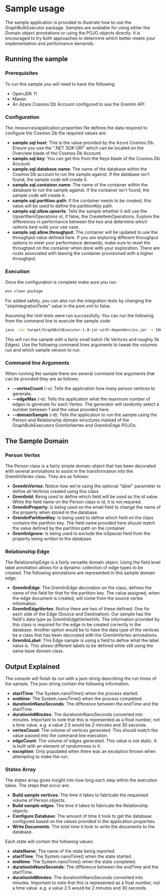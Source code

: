# Sample usage

The sample application is provided to illustrate how to use the GraphBulkExecutor package. Samples are available for using either the Domain object annotations or using the POJO objects directly. It is encouraged to try both approaches to determine which better meets your implementation and performance demands.

## Running the sample

### Prerequisites

To run this sample you will need to have the following:

* OpenJDK 11
* Maven
* An Azure Cosmos Db Account configured to use the Gremlin API

### Configuration

The /resources/application.properties file defines the data required to configure the Cosmos Db the required values are:

* **sample.sql.host**: This is the value provided by the Azure Cosmos Db. Ensure you use the ".NET SDK URI" which can be located on the Overview blade of the Cosmos Db Account.
* **sample.sql.key**: You can get this from the Keys blade of the Cosmos Db Account.
* **sample.sql.database.name**: The name of the database within the Cosmos Db account to run the sample against. If the database isn't found, the sample code will create it.
* **sample.sql.container.name**: The name of the container within the database to run the sample against. If the container isn't found, the sample code will create it.
* **sample.sql.partition.path**: If the container needs to be created, this value will be used to define the partitionKey path.
* **sample.sql.allow.upserts**: Tells the sample whether it will use the UpsertItemOperations or, if false, the CreateItemOperations. Explore the differences in performance between the two and determine which options best suits your use case.
* **sample.sql.allow.throughput**: The container will be updated to use the throughput value defined here. If you are exploring different throughput options to meet your performance demands, make sure to reset the throughput on the container when done with your exploration. There are costs associated with leaving the container provisioned with a higher throughput.

### Execution

Once the configuration is complete make sure you run:

```bash
mvn clean package 
```

For added safety, you can also run the integration tests by changing the "skipIntegrationTests" value in the pom.xml to false.

Assuming the Unit tests were run successfully. You can run the following from the command line to execute the sample code:

```bash
java -jar target/GraphBulkExecutor-1.0-jar-with-dependencies.jar -v 1000 -e 10 -d
```

This will run the sample with a fairly small batch (1k Vertices and roughly 5k Edges). Use the following command lines arguments to tweak the volumes run and which sample version to run.

### Command line Arguments

When running the sample there are several command line arguments that can be provided they are as follows:

* **--vertexCount** (-v): Tells the application how many person vertices to generate.
* **--edgeMax** (-e): Tells the application what the maximum number of edges to generate for each Vertex. The generator will randomly select a number between 1 and the value provided here.
* **--domainSample** (-d): Tells the application to run the sample using the Person and Relationship domain structures instead of the GraphBulkExecutors GremlinVertex and GremlinEdge POJOs.

## The Sample Domain

### Person Vertex

The Person class is a fairly simple domain object that has been decorated with several annotations to assist in the transformation into the GremlinVertex class. They are as follows:

* **GremlinVertex**: Notice how we're using the optional "label" parameter to define all Vertices created using this class.
* **GremlinId**: Being used to define which field will be used as the id value. While the field name on the Person class is id, it is not required.
* **GremlinProperty**: Is being used on the email field to change the name of the property when stored in the database.
* **GremlinPartitionKey**: Is being used to define which field on the class contains the partition key. The field name provided here should match the value defined by the partition path on the container.
* **GremlinIgnore**: Is being used to exclude the isSpecial field from the property being written to the database.

### Relationship Edge

The RelationshipEdge is a fairly versatile domain object. Using the field level label annotation allows for a dynamic collection of edge types to be created. The following annotations are represented in this sample domain edge:

* **GremlinEdge**: The GremlinEdge decoration on the class, defines the name of the field for that for the partition key. The value assigned, when the edge document is created, will come from the source vertex information.
* **GremlinEdgeVertex**: Notice there are two of these defined. One for each side of the Edge (Source and Destination). Our sample has the field's data type as GremlinEdgeVertexInfo. The information provided by this class is required for the edge to be created correctly in the database. Another option would be to have the data type of the vertices be a class that has been decorated with the GremlinVertex annotations.
* **GremlinLabel**: This Edge sample is using a field to define what the label value is. This allows different labels to be defined while still using the same base domain class.

## Output Explained

The console will finish its run with a json string describing the run times of the sample. The json string contain the following information.

* **startTime**: The System.nanoTime() when the process started.
* **endtime**: The System.nanoTime() when the process completed.
* **durationInNanoSeconds**: The difference between the endTime and the startTime.
* **durationInMinutes**: The durationInNanoSeconds converted into minutes. Important to note that this is represented as a float number, not a time value. e.g. a value 2.5 would be 2 minutes and 30 seconds.
* **vertexCount**: The volume of vertices generated. This should match the value passed into the command line execution.
* **edgeCount**: The volume of edges generated. This value is not static. It is built with an element of randomness in it.
* **exception**: Only populated when there was an exception thrown when attempting to make the run.

### States Array

The states array gives insight into how long each step within the execution takes. The steps that occur are:

* **Build sample vertices**: The time it takes to fabricate the requested volume of Person objects.
* **Build sample edges**: The time it takes to fabricate the Relationship objects.
* **Configure Database**: The amount of time it took to get the database configured based on the values provided in the application.properties.
* **Write Documents**: The total time it took to write the documents to the database.

Each state will contain the following values:

* **stateName**: The name of the state being reported.
* **startTime**: The System.nanoTime() when the state started.
* **endtime**: The System.nanoTime() when the state completed.
* **durationInNanoSeconds**: The difference between the endTime and the startTime.
* **durationInMinutes**: The durationInNanoSeconds converted into minutes. Important to note that this is represented as a float number, not a time value. e.g. a value 2.5 would be 2 minutes and 30 seconds.
